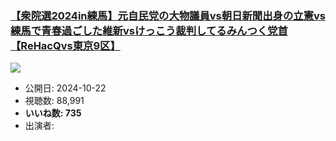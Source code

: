 ### [【衆院選2024in練馬】元自民党の大物議員vs朝日新聞出身の立憲vs練馬で青春過ごした維新vsけっこう裁判してるみんつく党首【ReHacQvs東京9区】](https://www.youtube.com/watch?v=ug-piUK_0HI)
[![](https://img.youtube.com/vi/ug-piUK_0HI/sddefault.jpg)](https://www.youtube.com/watch?v=ug-piUK_0HI)
-   公開日: 2024-10-22
-   視聴数: 88,991
-   **いいね数: 735**
-   出演者: 
